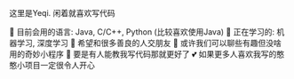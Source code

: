 这里是Yeqi. 闲着就喜欢写代码

🌱 目前会用的语言: Java, C/C++, Python (比较喜欢使用Java)
🔭 正在学习的: 机器学习, 深度学习
👯 希望和很多善良的人交朋友
💬 或许我们可以聊些有趣但没啥用的奇妙小程序
🤔 要是有人能教我写代码那就更好了
💕 如果更多人喜欢我写的憨憨小项目一定很令人开心
